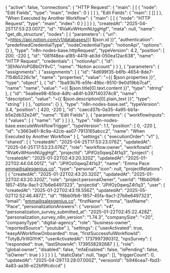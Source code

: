 {
  "active": false,
  "connections": {
    "HTTP Request": {
      "main": [
        [
          {
            "node": "Edit Fields",
            "type": "main",
            "index": 0
          }
        ]
      ]
    },
    "Edit Fields": {
      "main": [
        []
      ]
    },
    "When Executed by Another Workflow": {
      "main": [
        [
          {
            "node": "HTTP Request",
            "type": "main",
            "index": 0
          }
        ]
      ]
    }
  },
  "createdAt": "2025-04-25T17:53:23.007Z",
  "id": "RVaKvWHomNUggHgf",
  "meta": null,
  "name": "get_db_structure",
  "nodes": [
    {
      "parameters": {
        "url": "=https://api.notion.com/v1/databases/{{ $json.id }}",
        "authentication": "predefinedCredentialType",
        "nodeCredentialType": "notionApi",
        "options": {}
      },
      "type": "n8n-nodes-base.httpRequest",
      "typeVersion": 4.2,
      "position": [
        200,
        -220
      ],
      "id": "081f48ea-a185-4419-ab3d-050ea12ac638",
      "name": "HTTP Request",
      "credentials": {
        "notionApi": {
          "id": "3EhNxVoPGBbOY9vC",
          "name": "Notion account"
        }
      }
    },
    {
      "parameters": {
        "assignments": {
          "assignments": [
            {
              "id": "4d699f35-b6fb-4654-8de7-7154b5226c1e",
              "name": "properties",
              "value": "={{ $json.properties }}",
              "type": "object"
            },
            {
              "id": "1ba93b76-e5fe-49bc-9510-9e0d19bb7caf",
              "name": "name",
              "value": "={{ $json.title[0].text.content }}",
              "type": "string"
            },
            {
              "id": "5ea6ee98-65bd-4dfc-a84f-b397140374c8",
              "name": "description",
              "value": "={{ $json.description[0].plain_text }}",
              "type": "string"
            }
          ]
        },
        "options": {}
      },
      "type": "n8n-nodes-base.set",
      "typeVersion": 3.4,
      "position": [
        420,
        -220
      ],
      "id": "caecd37b-0a35-4a95-bb1a-b5e2db32e24f",
      "name": "Edit Fields"
    },
    {
      "parameters": {
        "workflowInputs": {
          "values": [
            {
              "name": "id"
            }
          ]
        }
      },
      "type": "n8n-nodes-base.executeWorkflowTrigger",
      "typeVersion": 1.1,
      "position": [
        0,
        -220
      ],
      "id": "c3663e61-8c9a-42cb-aa07-7913165abcc2",
      "name": "When Executed by Another Workflow"
    }
  ],
  "settings": {
    "executionOrder": "v1"
  },
  "shared": [
    {
      "createdAt": "2025-04-25T17:53:23.076Z",
      "updatedAt": "2025-04-25T17:53:23.076Z",
      "role": "workflow:owner",
      "workflowId": "RVaKvWHomNUggHgf",
      "projectId": "JPifOz0qwqZ4t1q3",
      "project": {
        "createdAt": "2025-01-22T02:43:20.320Z",
        "updatedAt": "2025-01-22T02:44:04.001Z",
        "id": "JPifOz0qwqZ4t1q3",
        "name": "Emma Pace <emma@salesgenius.co>",
        "type": "personal",
        "icon": null,
        "projectRelations": [
          {
            "createdAt": "2025-01-22T02:43:20.320Z",
            "updatedAt": "2025-01-22T02:43:20.320Z",
            "role": "project:personalOwner",
            "userId": "f8bb0fb6-1857-45fa-9ac1-27b6e6497323",
            "projectId": "JPifOz0qwqZ4t1q3",
            "user": {
              "createdAt": "2025-01-22T02:43:19.556Z",
              "updatedAt": "2025-05-02T12:52:46.487Z",
              "id": "f8bb0fb6-1857-45fa-9ac1-27b6e6497323",
              "email": "emma@salesgenius.co",
              "firstName": "Emma",
              "lastName": "Pace",
              "personalizationAnswers": {
                "version": "v4",
                "personalization_survey_submitted_at": "2025-01-22T02:45:22.428Z",
                "personalization_survey_n8n_version": "1.74.3",
                "companySize": "<20",
                "companyType": "digital-agency",
                "role": "business-owner",
                "reportedSource": "youtube"
              },
              "settings": {
                "userActivated": true,
                "easyAIWorkflowOnboarded": true,
                "firstSuccessfulWorkflowId": "TotyBJ1rIIIGlYrK",
                "userActivatedAt": 1737997390312,
                "npsSurvey": {
                  "responded": true,
                  "lastShownAt": 1739558292687
                }
              },
              "role": "global:owner",
              "disabled": false,
              "mfaEnabled": false,
              "isPending": false,
              "isOwner": true
            }
          }
        ]
      }
    }
  ],
  "staticData": null,
  "tags": [],
  "triggerCount": 0,
  "updatedAt": "2025-04-29T13:28:07.000Z",
  "versionId": "b946cea7-fbd3-4a83-aa36-e22bf9fcdccd"
}